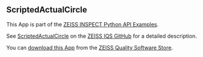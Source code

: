 ## ScriptedActualCircle

This App is part of the [ZEISS INSPECT Python API Examples](https://zeissiqs.github.io/zeiss-inspect-addon-api/2025/python_examples/index.html).

See [ScriptedActualCircle](https://zeissiqs.github.io/zeiss-inspect-addon-api/2025/python_examples/scripted_actuals/scripted_actual_circle.html) on the [ZEISS IQS GitHub](https://zeissiqs.github.io/zeiss-inspect-addon-api/2025/index.html) for a detailed description.

You can [download this App](https://software-store.zeiss.com/products/apps/ScriptedActualCircle) from the [ZEISS Quality Software Store](https://software-store.zeiss.com).